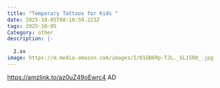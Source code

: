 ```yaml
---
title: "Temporary Tattoos for Kids "
date: 2025-10-05T08:10:59.223Z
tags: 2025-10-05
Category: other
description: |-
  
  2.xx
image: https://m.media-amazon.com/images/I/81GB6Rp-TJL._SL1500_.jpg
---
```

https://amzlink.to/az0uZ49oEwrc4
AD